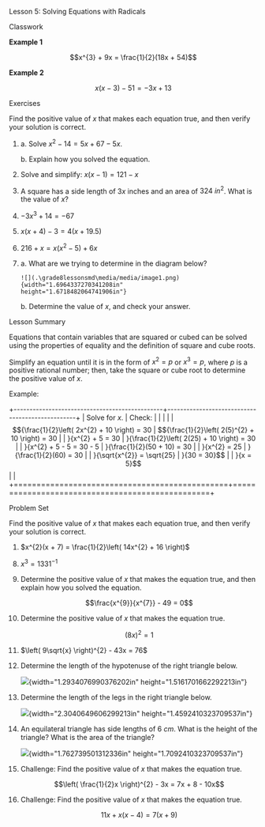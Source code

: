 Lesson 5: Solving Equations with Radicals

Classwork

**Example 1**

$$x^{3} + 9x = \frac{1}{2}(18x + 54)$$

**Example 2**

$$x(x - 3) - 51 = - 3x + 13$$

Exercises

Find the positive value of $x$ that makes each equation true, and then
verify your solution is correct.

1.  a.  Solve $x^{2} - 14 = 5x + 67 - 5x.$

    b.  Explain how you solved the equation.

2.  Solve and simplify: $x(x - 1) = 121 - x$

3.  A square has a side length of $3x$ inches and an area of
    $324\ in^{2}$. What is the value of $x$?

4.  $- 3x^{3} + 14 = - 67$

5.  $x(x + 4) - 3 = 4(x + 19.5)$

6.  $216 + x = x\left( x^{2} - 5 \right) + 6x$

7.  a.  What are we trying to determine in the diagram below?

        ![](.\grade8lessonsmd\media/media/image1.png){width="1.6964337270341208in"
        height="1.6718482064741906in"}

    b.  Determine the value of $x$, and check your answer.

Lesson Summary

Equations that contain variables that are squared or cubed can be solved
using the properties of equality and the definition of square and cube
roots.

Simplify an equation until it is in the form of $x^{2} = p$ or
$x^{3} = p$, where $p$ is a positive rational number; then, take the
square or cube root to determine the positive value of $x.$

Example:

+-----------------------------------------------+-------------------------------------------------+
| Solve for $x$.                                | Check:                                          |
|                                               |                                                 |
| $${\frac{1}{2}\left( 2x^{2} + 10 \right) = 30 | $${\frac{1}{2}\left( 2(5)^{2} + 10 \right) = 30 |
| }{x^{2} + 5 = 30                              | }{\frac{1}{2}\left( 2(25) + 10 \right) = 30     |
| }{x^{2} + 5 - 5 = 30 - 5                      | }{\frac{1}{2}(50 + 10) = 30                     |
| }{x^{2} = 25                                  | }{\frac{1}{2}(60) = 30                          |
| }{\sqrt{x^{2}} = \sqrt{25}                    | }{30 = 30}$$                                    |
| }{x = 5}$$                                    |                                                 |
+===============================================+=================================================+

Problem Set

Find the positive value of $x$ that makes each equation true, and then
verify your solution is correct.

1.  $x^{2}(x + 7) = \frac{1}{2}\left( 14x^{2} + 16 \right)$

<!-- -->

8.  $x^{3} = 1331^{- 1}$

9.  Determine the positive value of $x$ that makes the equation true,
    and then explain how you solved the equation.

    $$\frac{x^{9}}{x^{7}} - 49 = 0$$

10. Determine the positive value of $x$ that makes the equation true.

    $$(8x)^{2} = 1$$

11. $\left( 9\sqrt{x} \right)^{2} - 43x = 76$

12. Determine the length of the hypotenuse of the right triangle below.

    ![](.\grade8lessonsmd\media/media/image2.png){width="1.2934076990376202in"
    height="1.5161701662292213in"}

13. Determine the length of the legs in the right triangle below.

    ![](.\grade8lessonsmd\media/media/image3.png){width="2.3040649606299213in"
    height="1.4592410323709537in"}

14. An equilateral triangle has side lengths of $6\ cm$. What is the
    height of the triangle? What is the area of the triangle?

    ![](.\grade8lessonsmd\media/media/image4.png){width="1.762739501312336in"
    height="1.7092410323709537in"}

15. Challenge: Find the positive value of $x$ that makes the equation
    true.

    $$\left( \frac{1}{2}x \right)^{2} - 3x = 7x + 8 - 10x$$

16. Challenge: Find the positive value of $x$ that makes the equation
    true.

    $$11x + x(x - 4) = 7(x + 9)$$
